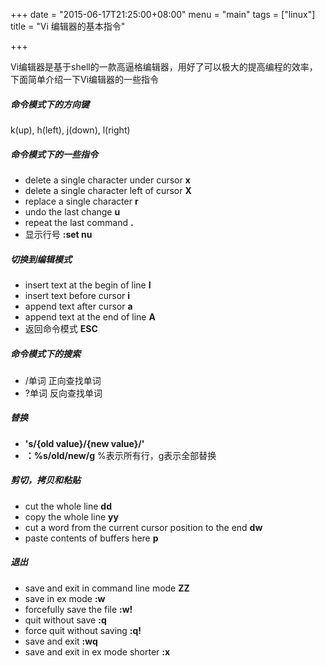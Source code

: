 +++
date = "2015-06-17T21:25:00+08:00"
menu = "main"
tags = ["linux"]
title = "Vi 编辑器的基本指令"

+++

Vi编辑器是基于shell的一款高逼格编辑器，用好了可以极大的提高编程的效率，下面简单介绍一下Vi编辑器的一些指令

##### 命令模式下的方向键

k(up), h(left), j(down), l(right)

##### 命令模式下的一些指令

- delete a single character under cursor **x**
- delete a single character left of cursor **X**
- replace a single character **r**
- undo the last change **u**
- repeat the last command **.**
- 显示行号 **:set nu**

##### 切换到编辑模式

- insert text at the begin of line **I**
- insert text before cursor **i**
- append text after cursor **a**
- append text at the end of line **A**
- 返回命令模式 **ESC**

##### 命令模式下的搜索

- /单词 正向查找单词
- ?单词 反向查找单词

##### 替换

- **'s/{old value}/{new value}/'**
- **：%s/old/new/g** %表示所有行，g表示全部替换

##### 剪切，拷贝和粘贴

- cut the whole line **dd**
- copy the whole line **yy**
- cut a word from the current cursor position to the end **dw**
- paste contents of buffers here **p**

##### 退出

- save and exit in command line mode **ZZ**
- save in ex mode **:w**
- forcefully save the file **:w!**
- quit without save **:q**
- force quit without saving **:q!**
- save and exit **:wq**
- save and exit in ex mode shorter **:x**
